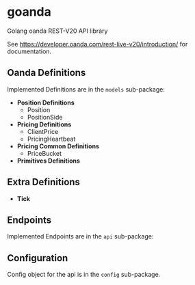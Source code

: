 # goanda
Golang oanda REST-V20 API library

See https://developer.oanda.com/rest-live-v20/introduction/ for documentation.

## Oanda Definitions

Implemented Definitions are in the `models` sub-package:

- **Position Definitions**
  - Position
  - PositionSide
- **Pricing Definitions**
  - ClientPrice
  - PricingHeartbeat
- **Pricing Common Definitions**
  - PriceBucket
- **Primitives Definitions**

## Extra Definitions

- **Tick**

## Endpoints

Implemented Endpoints are in the `api` sub-package:

## Configuration

Config object for the api is in the `config` sub-package.
